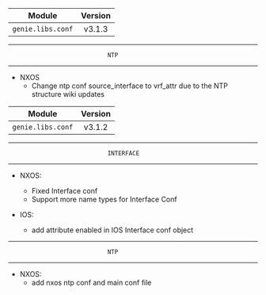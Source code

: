 | Module                  | Version       |
| ------------------------|:-------------:|
| ``genie.libs.conf``     |     v3.1.3    |

--------------------------------------------------------------------------------
                                NTP
--------------------------------------------------------------------------------
* NXOS
    * Change ntp conf source_interface to vrf_attr
      due to the NTP structure wiki updates


| Module                  | Version       |
| ------------------------|:-------------:|
| ``genie.libs.conf``     |     v3.1.2    |

--------------------------------------------------------------------------------
                                INTERFACE
--------------------------------------------------------------------------------

* NXOS:
    * Fixed Interface conf
    * Support more name types for Interface Conf

* IOS:
    * add attribute enabled in IOS Interface conf object

--------------------------------------------------------------------------------
                                NTP
--------------------------------------------------------------------------------

* NXOS:
    * add nxos ntp conf and main conf file